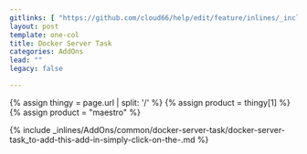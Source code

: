```yaml
---
gitlinks: [ "https://github.com/cloud66/help/edit/feature/inlines/_includes/_inlines/AddOns/common/docker-server-task/docker-server-task_to-add-this-add-in-simply-click-on-the-.md" ]
layout: post
template: one-col
title: Docker Server Task
categories: AddOns
lead: ""
legacy: false

---
```


{% assign thingy = page.url | split: '/' %}
{% assign product = thingy[1] %}
{% assign product = "maestro" %}

{% include _inlines/AddOns/common/docker-server-task/docker-server-task_to-add-this-add-in-simply-click-on-the-.md %}
